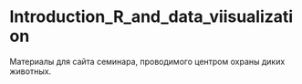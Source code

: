 # Introduction_R_and_data_viisualization
Материалы для сайта семинара, проводимого центром охраны диких животных. 
